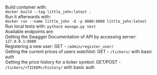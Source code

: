 Build container with:
<br>
``docker build --tag little_john:latest .``
<br>
Run it afterwards with:
<br>
``docker run --name little_john -d -p 8080:8080 little_john:latest``
<br>
Run local tests with:  ``python3 manage.py test``
<br>
Available endpoints are:
<br>
Getting the Swagger Documentation of API by accessing server: ``127.0.0.1:8080``
<br>
Registering a new user: GET - ``/admin/register_user/ ``
<br>
Getting the current prices of users watchlist: GET - ``/tickers/`` with basic auth
<br>
Getting the price history for a ticker symbol: GET/POST - ``/tickers/<TICKER>/history/`` with basic auth
<br>

